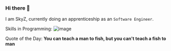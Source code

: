 ### Hi there 👋
I am SkyZ, currently doing an apprenticeship as an `Software Engineer`.

Skills in Programming:
![image](https://github.com/SkyZ18/SkyZ18/assets/114467762/d82e9bd4-38e4-4eb7-a4c0-98b4f93b5015)


Quote of the Day: **You can teach a man to fish, but you can't teach a fish to man**
